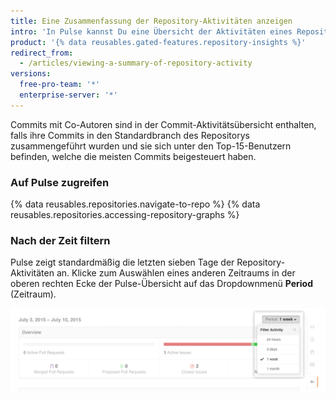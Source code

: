 ```yaml
---
title: Eine Zusammenfassung der Repository-Aktivitäten anzeigen
intro: 'In Pulse kannst Du eine Übersicht der Aktivitäten eines Repositorys anzeigen. Pulse umfasst eine Liste der offenen und gemergten Pull Requests, der offenen und geschlossenen Issues und ein Diagramm, in dem die Commit-Aktivität für die Top-15-Benutzer angezeigt wird, die sich im ausgewählten [Zeitraum](/articles/viewing-a-summary-of-repository-activity#filtering-by-time) am Standardbranch des Projekts beteiligt haben.'
product: '{% data reusables.gated-features.repository-insights %}'
redirect_from:
  - /articles/viewing-a-summary-of-repository-activity
versions:
  free-pro-team: '*'
  enterprise-server: '*'
---
```


Commits mit Co-Autoren sind in der Commit-Aktivitätsübersicht enthalten, falls ihre Commits in den Standardbranch des Repositorys zusammengeführt wurden und sie sich unter den Top-15-Benutzern befinden, welche die meisten Commits beigesteuert haben.

### Auf Pulse zugreifen

{% data reusables.repositories.navigate-to-repo %}
{% data reusables.repositories.accessing-repository-graphs %}

### Nach der Zeit filtern

Pulse zeigt standardmäßig die letzten sieben Tage der Repository-Aktivitäten an. Klicke zum Auswählen eines anderen Zeitraums in der oberen rechten Ecke der Pulse-Übersicht auf das Dropdownmenü **Period** (Zeitraum).

![Pulse-Aktivität nach Zeit filtern](/assets/images/help/pulse/pulse_time_filter_dropdown.png)
